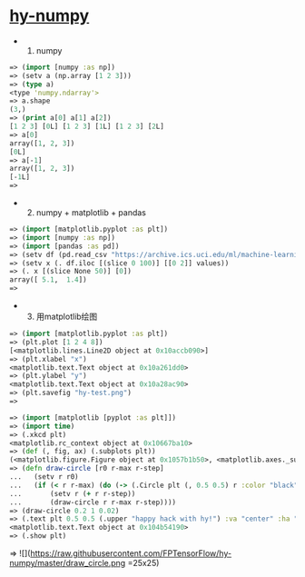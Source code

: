 # [hy-numpy](http://cs231n.github.io/python-numpy-tutorial/)

* 1. numpy
```clojure
=> (import [numpy :as np])
=> (setv a (np.array [1 2 3]))
=> (type a)
<type 'numpy.ndarray'>
=> a.shape
(3,)
=> (print a[0] a[1] a[2])
[1 2 3] [0L] [1 2 3] [1L] [1 2 3] [2L]
=> a[0]
array([1, 2, 3])
[0L]
=> a[-1]
array([1, 2, 3])
[-1L]
=>
```
* 2. numpy + matplotlib + pandas

```clojure
=> (import [matplotlib.pyplot :as plt])
=> (import [numpy :as np])
=> (import [pandas :as pd])
=> (setv df (pd.read_csv "https://archive.ics.uci.edu/ml/machine-learning-databases/iris/iris.data" :header None))
=> (setv x (. df.iloc [(slice 0 100)] [[0 2]] values))
=> (. x [(slice None 50)] [0])
array([ 5.1,  1.4])
=>
```
* 3. 用matplotlib绘图
```clojure
=> (import [matplotlib.pyplot :as plt])
=> (plt.plot [1 2 4 8])
[<matplotlib.lines.Line2D object at 0x10accb090>]
=> (plt.xlabel "x")
<matplotlib.text.Text object at 0x10a261dd0>
=> (plt.ylabel "y")
<matplotlib.text.Text object at 0x10a28ac90>
=> (plt.savefig "hy-test.png")
=>
```
```clojure
=> (import [matplotlib [pyplot :as plt]])
=> (import time)
=> (.xkcd plt)
<matplotlib.rc_context object at 0x10667ba10>
=> (def (, fig, ax) (.subplots plt))
(<matplotlib.figure.Figure object at 0x1057b1b50>, <matplotlib.axes._subplots.AxesSubplot object at 0x1067be8d0>)
=> (defn draw-circle [r0 r-max r-step]
...   (setv r r0)
...   (if (< r r-max) (do (-> (.Circle plt (, 0.5 0.5) r :color "black" :fill False) (ax.add-artist))
...       (setv r (+ r r-step))
...       (draw-circle r r-max r-step))))
=> (draw-circle 0.2 1 0.02)
=> (.text plt 0.5 0.5 (.upper "happy hack with hy!") :va "center" :ha "center")
<matplotlib.text.Text object at 0x104b54190>
=> (.show plt)

```
=> 
![](https://raw.githubusercontent.com/FPTensorFlow/hy-numpy/master/draw_circle.png =25x25)
